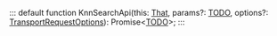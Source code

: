 :::
default function KnnSearchApi(this: [That](./That.md), params?: [TODO](./TODO.md), options?: [TransportRequestOptions](./TransportRequestOptions.md)): Promise<[TODO](./TODO.md)>;
:::
